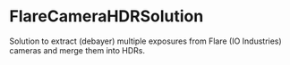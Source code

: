 # FlareCameraHDRSolution
Solution to extract (debayer) multiple exposures from Flare (IO Industries) cameras and merge them into HDRs. 
